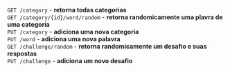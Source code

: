 `GET /category`  - **retorna todas categorias**  
`GET /category/{id}/word/random`  - **retorna randomicamente uma plavra de uma categoria**  
`PUT /category`  - **adiciona uma nova categoria**  
`PUT /word`  - **adiciona uma nova palavra**  
`GET /challenge/random`  - **retorna randomicamente um desafio e suas respostas**  
`PUT /challenge`  - **adiciona um novo desafio** 
